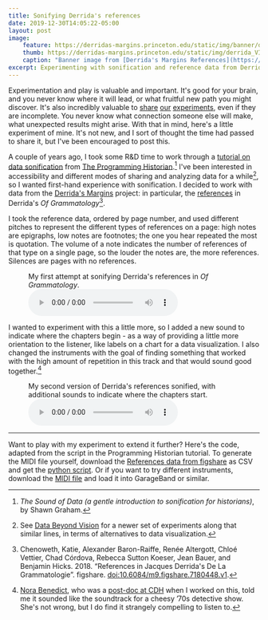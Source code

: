 ```yaml
---
title: Sonifying Derrida's references
date: 2019-12-30T14:05:22-05:00
layout: post
image:
    feature: https://derridas-margins.princeton.edu/static/img/banner/derrida-banner-reference-L@2x.png
    thumb: https://derridas-margins.princeton.edu/static/img/derrida_VI_logo_arrow.svg
    caption: "Banner image from [Derrida's Margins References](https://derridas-margins.princeton.edu/references/). Designed by [Xinyi Li](https://cdh.princeton.edu/people/xinyi-li/)."
excerpt: Experimenting with sonification and reference data from Derrida's Margins
---
```


Experimentation and play is valuable and important. It's good for your brain, and you never know where it will lead, or what fruitful new path you might discover. It's also incredibly valuable to [share](/2013/02/20/the-poetry-of-things-in-dbpedia/)
[our](/2013/02/01/mapping-places-in-around-the-world-in-80-days/)
[experiments](/2010/05/12/graph-correspondents-4-irish-finding-aids/),
even if they are incomplete. You never know what connection someone
else will make, what unexpected results might arise. With that in mind, here's
a little experiment of mine. It's not new, and I sort of thought the time had
passed to share it, but I've been encouraged to post this.

A couple of years ago, I took some R&D time to work through a [tutorial on data sonification](https://programminghistorian.org/en/lessons/sonification) from [The Programming Historian](https://programminghistorian.org/).[^1] I've been interested in accessibility and different
modes of sharing and analyzing data for a while[^2], so I wanted first-hand
experience with sonification.  I decided to work with data from the [Derrida's Margins](https://derridas-margins.princeton.edu/) project: in particular, the [references](https://derridas-margins.princeton.edu/references/) in
Derrida's _Of Grammatology_[^3].

I took the reference data, ordered by page number, and used different pitches
to represent the different types of references on a page: high notes are epigraphs,
low notes are footnotes; the one you hear repeated the most is quotation.
The volume of a note indicates the number of references of that type
on a single page, so the louder the notes are, the more references. Silences
are pages with no references.

<figure>
    <figcaption>My first attempt at sonifying Derrida's references
        in <i>Of Grammatology</i>.</figcaption>
    <audio
        controls
        src="/images/posts/derrida/derrida-references-sonified.mp3">
            Your browser does not support the
            <code>audio</code> element.
    </audio>
</figure>

I wanted to experiment with this a little more, so I added a new sound
to indicate where the chapters begin - as a way of providing a little more
orientation to the listener, like labels on a chart for a data visualization.
I also changed the instruments with the goal of finding something that worked
with the high amount of repetition in this track and that would sound
good together.[^4]

<figure>
    <figcaption>My second version of Derrida's references sonified,
    with additional sounds to indicate where the chapters start.</figcaption>
    <audio
        controls
        src="/images/posts/derrida/derrida-references-chapters.mp3">
            Your browser does not support the
            <code>audio</code> element.
    </audio>
</figure>

---

Want to play with my experiment to extend it further? Here's the code, adapted from the
script in the Programming Historian tutorial. To generate the MIDI file yourself,
download the [References data from figshare](https://doi.org/10.6084/m9.figshare.7180448.v1)
as CSV and get the [python script](https://gist.github.com/rlskoeser/cc7a7b22012dbe5ea7572a298c78acd7).
Or if you want to try different instruments, download the [MIDI file](/images/posts/derrida/derrida-references.midi) and load it into GarageBand or similar.


[^1]: _The Sound of Data (a gentle introduction to sonification for historians)_, by Shawn Graham.
[^2]: See [Data Beyond Vision](https://cdh.princeton.edu/projects/data-beyond-vision/) for a newer set of experiments along that similar lines, in terms of alternatives to data visualization.
[^3]: Chenoweth, Katie, Alexander Baron-Raiffe, Renée Altergott, Chloé Vettier, Chad Córdova, Rebecca Sutton Koeser, Jean Bauer, and Benjamin Hicks. 2018. “References in Jacques Derrida's De La Grammatologie”. figshare. [doi:10.6084/m9.figshare.7180448.v1](https://doi.org/10.6084/m9.figshare.7180448.v1).
[^4]: [Nora Benedict](https://norabenedict.github.io/), who was a [post-doc at CDH](https://cdh.princeton.edu/people/nora-benedict/) when I worked on this, told me it sounded like the soundtrack for a cheesy ’70s detective show. She's not wrong, but I do find it strangely compelling to listen to.
